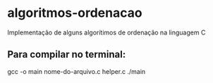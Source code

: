 # algoritmos-ordenacao
Implementação de alguns algorítimos de ordenação na linguagem C

## Para compilar no terminal:
gcc -o main nome-do-arquivo.c helper.c
./main
